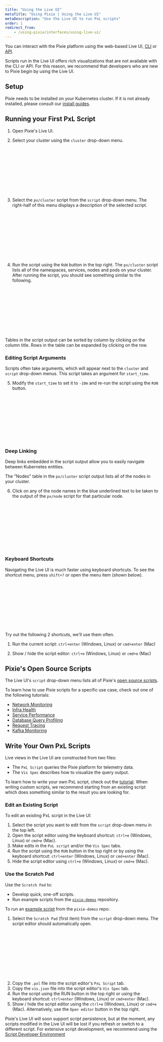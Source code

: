 ```yaml
---
title: "Using the Live UI"
metaTitle: "Using Pixie | Using the Live UI"
metaDescription: "Use the Live UI to run PxL scripts"
order: 1
redirect_from:
    - /using-pixie/interfaces/using-live-ui/
---
```


You can interact with the Pixie platform using the web-based Live UI, [CLI](/using-pixie/using-cli) or [API](/using-pixie/api-quick-start).

Scripts run in the Live UI offers rich visualizations that are not available with the CLI or API. For this reason, we recommend that developers who are new to Pixie begin by using the Live UI.

## Setup

Pixie needs to be installed on your Kubernetes cluster. If it is not already installed, please consult our [install guides](/installing-pixie/).

## Running your First PxL Script

1. Open Pixie's <CloudLink url="/">Live UI</CloudLink>.

2. Select your cluster using the `cluster` drop-down menu.

<svg title='Selecting your cluster in the Live UI.' src='live-ui/live-ui-1.png'/>

3. Select the `px/cluster` script from the `script` drop-down menu. The right-half of this menu displays a description of the selected script.

<svg title='Selecting your script in Live UI.' src='live-ui/live-ui-2.png'/>

4. Run the script using the `RUN` button in the top right. The `px/cluster` script lists all of the namespaces, services, nodes and pods on your cluster. After running the script, you should see something similar to the following.

<svg title='Output of the px/cluster script.' src='live-ui/live-ui-3.png'/>

Tables in the script output can be sorted by column by clicking on the column title. Rows in the table can be expanded by clicking on the row.

### Editing Script Arguments

Scripts often take arguments, which will appear next to the `cluster` and `script` drop-down menus. This script takes an argument for `start_time`.

5. Modify the `start_time` to set it to `-10m` and re-run the script using the `RUN` button.

<svg title='Modify the start_time.' src='live-ui/live-ui-4.png'/>

### Deep Linking

Deep links embedded in the script output allow you to easily navigate between Kubernetes entities.

The "Nodes" table in the `px/cluster` script output lists all of the nodes in your cluster.

6. Click on any of the node names in the blue underlined text to be taken to the output of the `px/node` script for that particular node.

<svg title='Click on deep links to easily navigate between Kubernetes entities.' src='live-ui/live-ui-5.png'/>

### Keyboard Shortcuts

Navigating the Live UI is much faster using keyboard shortcuts. To see the shortcut menu, press `shift+?` or open the menu item (shown below).

<svg title='Opening the Live UI shortcuts menu.' src='live-ui/live-ui-6.png'/>

Try out the following 2 shortcuts, we'll use them often.

1. Run the current script: `ctrl+enter` (Windows, Linux) or `cmd+enter` (Mac)

2. Show / hide the script editor: `ctrl+e` (Windows, Linux) or `cmd+e` (Mac)

## Pixie's Open Source Scripts

The Live UI's `script` drop-down menu lists all of Pixie's [open source scripts](https://github.com/pixie-io/pixie/tree/main/src/pxl_scripts).

To learn how to use Pixie scripts for a specific use case, check out one of the following tutorials:

- [Network Monitoring](/tutorials/pixie-101/network-monitoring/)
- [Infra Health](/tutorials/pixie-101/infra-health/)
- [Service Performance](/tutorials/pixie-101/service-performance/)
- [Database Query Profiling](/tutorials/pixie-101/database-query-profiling/)
- [Request Tracing](/tutorials/pixie-101/request-tracing/)
- [Kafka Monitoring](/tutorials/pixie-101/kafka-monitoring/)

## Write Your Own PxL Scripts

Live views in the Live UI are constructed from two files:

- The `PxL Script` queries the Pixie platform for telemetry data.
- The `Vis Spec` describes how to visualize the query output.

To learn how to write your own PxL script, check out the [tutorial](/tutorials/pxl-scripts/write-pxl-scripts). When writing custom scripts, we recommend starting from an existing script which does something similar to the result you are looking for.

### Edit an Existing Script

To edit an existing PxL script in the Live UI:

1. Select the script you want to edit from the `script` drop-down menu in the top left.
2. Open the script editor using the keyboard shortcut: `ctrl+e` (Windows, Linux) or `cmd+e` (Mac).
3. Make edits in the `PxL script` and/or the `Vis Spec` tabs.
4. Run the script using the `RUN` button in the top right or by using the keyboard shortcut: `ctrl+enter` (Windows, Linux) or `cmd+enter` (Mac).
5. Hide the script editor using `ctrl+e` (Windows, Linux) or `cmd+e` (Mac).

### Use the Scratch Pad

Use the `Scratch Pad` to:

- Develop quick, one-off scripts.
- Run example scripts from the [`pixie-demos`](https://github.com/pixie-io/pixie-demos) repository.

To run an [example script](https://github.com/pixie-io/pixie-demos/tree/main/endpoint-deprecation/service_endpoints_summary) from the `pixie-demos` repo:

1. Select the `Scratch Pad` (first item) from the `script` drop-down menu. The script editor should automatically open.

<svg title='' src='live-ui/scratch-pad.png'/>

2. Copy the `.pxl` file into the script editor's `PxL Script` tab.
3. Copy the `vis.json` file into the script editor's `Vis Spec` tab.
4. Run the script using the RUN button in the top right or using the keyboard shortcut: `ctrl+enter` (Windows, Linux) or `cmd+enter` (Mac).
5. Show / hide the script editor using the `ctrl+e` (Windows, Linux) or `cmd+e` (Mac). Alternatively, use the `Open editor` button in the top right.

<Alert variant="outlined" severity="info">
  Pixie's Live UI will soon support script persistence, but at the moment, any scripts modified in the Live UI will be lost if you refresh or switch to a different script. For extensive script development, we recommend using the <a href="/tutorials/pxl-scripts/script-dev-environment/">Script Developer Environment</a>
</Alert>
